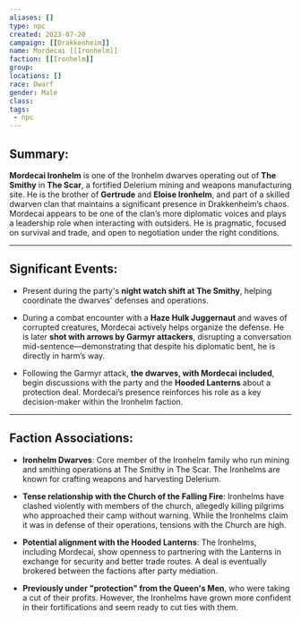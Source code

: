 ```yaml
---
aliases: []
type: npc
created: 2023-07-20
campaign: [[Drakkenheim]]
name: Mordecai [[Ironhelm]]
faction: [[Ironhelm]]
group:
locations: []
race: Dwarf
gender: Male
class:
tags:
 - npc
---
```

## Summary:

**Mordecai Ironhelm** is one of the Ironhelm dwarves operating out of **The Smithy** in **The Scar**, a fortified Delerium mining and weapons manufacturing site. He is the brother of **Gertrude** and **Eloise Ironhelm**, and part of a skilled dwarven clan that maintains a significant presence in Drakkenheim’s chaos. Mordecai appears to be one of the clan’s more diplomatic voices and plays a leadership role when interacting with outsiders. He is pragmatic, focused on survival and trade, and open to negotiation under the right conditions.

---

## Significant Events:

- Present during the party's **night watch shift at The Smithy**, helping coordinate the dwarves' defenses and operations​.
    
- During a combat encounter with a **Haze Hulk Juggernaut** and waves of corrupted creatures, Mordecai actively helps organize the defense. He is later **shot with arrows by Garmyr attackers**, disrupting a conversation mid-sentence—demonstrating that despite his diplomatic bent, he is directly in harm’s way​.
    
- Following the Garmyr attack, **the dwarves, with Mordecai included**, begin discussions with the party and the **Hooded Lanterns** about a protection deal. Mordecai’s presence reinforces his role as a key decision-maker within the Ironhelm faction​.
    

---

## Faction Associations:

- **Ironhelm Dwarves**: Core member of the Ironhelm family who run mining and smithing operations at The Smithy in The Scar. The Ironhelms are known for crafting weapons and harvesting Delerium.
    
- **Tense relationship with the Church of the Falling Fire**: Ironhelms have clashed violently with members of the church, allegedly killing pilgrims who approached their camp without warning. While the Ironhelms claim it was in defense of their operations, tensions with the Church are high​.
    
- **Potential alignment with the Hooded Lanterns**: The Ironhelms, including Mordecai, show openness to partnering with the Lanterns in exchange for security and better trade routes. A deal is eventually brokered between the factions after party mediation​.
    
- **Previously under "protection" from the Queen's Men**, who were taking a cut of their profits. However, the Ironhelms have grown more confident in their fortifications and seem ready to cut ties with them​.
